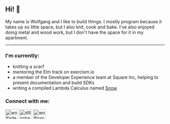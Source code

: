 ## Hi! 👋

My name is Wolfgang and I like to build things. I mostly program because it takes up so little space, but I also knit, cook and bake. I've also enjoyed doing metal and wood work, but I don't have the space for it in my apartment.

---

### I'm currently:
- knitting a scarf
- mentoring the Elm track on exercism.io
- a member of the Developer Experience team at Square Inc, helping to present documentation and build SDKs
- writing a compiled Lambda Calculus named [Snow](https://github.com/wolfadex/snow)

### Connect with me:
<a href="https://twitter.com/wolfadex" target="blank"><img align="center" src="https://cdn.jsdelivr.net/npm/simple-icons@3.0.1/icons/twitter.svg" alt="wolfadex" height="30" width="40" /></a>
<a href="https://linkedin.com/in/twolfgangschuster" target="blank"><img align="center" src="https://cdn.jsdelivr.net/npm/simple-icons@3.0.1/icons/linkedin.svg" alt="dillonkearns" height="30" width="40" /></a>
<a href="wolfgangschuster.wordpress.com/" target="blank"><img align="center" src="https://cdn.jsdelivr.net/npm/simple-icons@3.0.1/icons/wordpress.svg" alt="wolfgangschuster.wordpress.com/" height="30" width="40" /></a>
